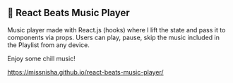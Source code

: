 ## 🎵 React Beats Music Player
Music player made with React.js (hooks) where I lift the state and pass it to components via props. Users can play, pause, skip the music included in the Playlist from any device.

Enjoy some chill music!

https://missnisha.github.io/react-beats-music-player/
